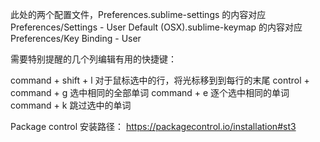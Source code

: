  此处的两个配置文件，Preferences.sublime-settings 的内容对应 Preferences/Settings - User
Default (OSX).sublime-keymap 的内容对应 Preferences/Key Binding - User



需要特别提醒的几个列编辑有用的快捷键：

command + shift + l 对于鼠标选中的行，将光标移到到每行的末尾
control + command + g    选中相同的全部单词
command + e 逐个选中相同的单词   
command + k 跳过选中的单词


Package control 安装路径：
https://packagecontrol.io/installation#st3
